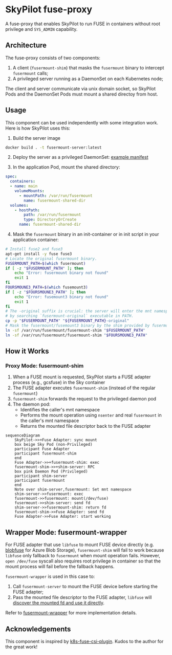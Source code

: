 # SkyPilot fuse-proxy

A fuse-proxy that enables SkyPilot to run FUSE in containers without root privilege and `SYS_ADMIN` capability.

## Architecture

The fuse-proxy consists of two components:

1. A client (`fusermount-shim`) that masks the `fusermount` binary to intercept `fusermount` calls;
2. A privileged server running as a DaemonSet on each Kubernetes node;

The client and server communicate via unix domain socket, so SkyPilot Pods and the DaemonSet Pods must mount a shared directoy from host.

## Usage

This component can be used independently with some integration work. Here is how SkyPilot uses this:

1. Build the server image

```bash
docker build . -t fusermount-server:latest
```

2. Deploy the server as a privileged DaemonSet: [example manifest](https://raw.githubusercontent.com/skypilot-org/skypilot/master/sky/provision/kubernetes/manifests/fusermount-server-daemonset.yaml)

3. In the application Pod, mount the shared directory:

```yaml
spec:
  containers:
  - name: main
    volumeMounts:
      - mountPath: /var/run/fusermount
        name: fusermount-shared-dir
  volumes:
    - hostPath:
        path: /var/run/fusermount
        type: DirectoryOrCreate
      name: fusermount-shared-dir
```

4. Mask the `fusermount` binary in an init-container or in init script in your application container:

```bash
# Install fuse2 and fuse3
apt-get install -y fuse fuse3
# Locate the original fusermount binary.
FUSERMOUNT_PATH=$(which fusermount)
if [ -z "$FUSERMOUNT_PATH" ]; then
    echo "Error: fusermount binary not found"
    exit 1
fi
FOURSMOUNE3_PATH=$(which fusemount3)
if [ -z "$FOURSMOUNE3_PATH" ]; then
    echo "Error: fusemount3 binary not found"
    exit 1
fi
# The -original suffix is crucial: the server will enter the mnt namespace of application container and find the original fusermount binary
# by searching `fusermount-original` executable in PATH.
cp -p "$FUSERMOUNT_PATH" "${FUSERMOUNT_PATH}-original"
# Mask the fusermount/fusemount3 binary by the shim provided by fusermount-server.
ln -sf /var/run/fusermount/fusermount-shim "$FUSERMOUNT_PATH"
ln -sf /var/run/fusermount/fusermount-shim "$FOURSMOUNE3_PATH"
```

## How it Works

### Proxy Mode: fusermount-shim

1. When a FUSE mount is requested, SkyPilot starts a FUSE adapter process (e.g., gcsfuse) in the Sky container
2. The FUSE adapter executes `fusermount-shim` (instead of the regular `fusermount`)
3. `fusermount-shim` forwards the request to the privileged daemon pod
4. The daemon pod:
   - Identifies the caller's mnt namespace
   - Performs the mount operation using `nsenter` and real `fusermount` in the caller's mnt namespace
   - Returns the mounted file descriptor back to the FUSE adapter

```mermaid
sequenceDiagram
    SkyPilot->>+Fuse Adapter: sync mount
    box beige Sky Pod (non-Privileged)
    participant Fuse Adapter
    participant fusermount-shim
    end
    Fuse Adapter->>+fusermount-shim: exec
    fusermount-shim->>+shim-server: RPC
    box pink Daemon Pod (Privileged)
    participant shim-server
    participant fusermount
    end
    Note over shim-server,fusermount: Set mnt namespace
    shim-server->>fusermount: exec
    fusermount->>fusermount: mount(/dev/fuse)
    fusermount->>shim-server: send fd
    shim-server->>fusermount-shim: return fd
    fusermount-shim->>Fuse Adapter: send fd
    Fuse Adapter->>Fuse Adapter: start working
```

## Wrapper Mode: fusermount-wrapper

For FUSE adapter that use `libfuse` to mount FUSE device directly (e.g. [blobfuse](https://github.com/Azure/azure-storage-fuse) for Azure Blob Storage), `fusermount-shim` will fail to work because `libfuse` only fallback to `fusermount` when mount operation fails.
However, `open /dev/fuse` syscall also requires root privilege in container so that the mount process will fail before the fallback happens.

`fusermount-wrapper` is used in this case to:

1. Call `fusermount-server` to mount the FUSE device before starting the FUSE adapter;
2. Pass the mounted file descriptor to the FUSE adapter, `libfuse` will [discover the mounted fd and use it directly](https://github.com/libfuse/libfuse/blob/a25fb9bd49ef56a2223262784f18dd9bbc2601dc/lib/fuse_lowlevel.c#L3435).

Refer to [fusermount-wrapper](./cmd/fusermount-wrapper/main.go) for more implementation details.

## Acknowledgements

This component is inspired by [k8s-fuse-csi-plugin](https://github.com/pfnet-research/meta-fuse-csi-plugin). Kudos to the author for the great work!